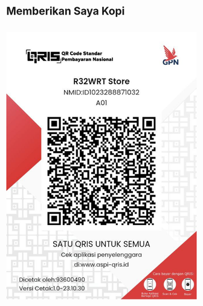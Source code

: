 # Memberikan Saya Kopi
#
![Service Status](https://raw.githubusercontent.com/R32WRTxTUNNELING/autoscriptvps/main/banner/qris.jpg)
